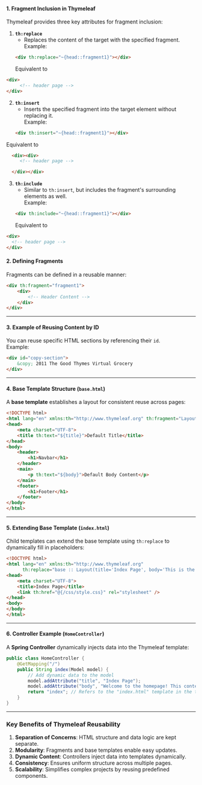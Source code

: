 
#### **1. Fragment Inclusion in Thymeleaf**
Thymeleaf provides three key attributes for fragment inclusion:

1. **`th:replace`**  
   - Replaces the content of the target with the specified fragment.  
   Example:  
   ```html
   <div th:replace="~{head::fragment1}"></div>
   ```
   Equivalent to
  ``` html
  <div>
       <!-- header page -->
  </div>
  ```

2. **`th:insert`**  
   - Inserts the specified fragment into the target element without replacing it.  
   Example:  
   ```html
   <div th:insert="~{head::fragment1}"></div>
   ```
  Equivalent to
  ``` html
    <div><div>
       <!-- header page -->

    </div></div>
  ```

3. **`th:include`**  
   - Similar to `th:insert`, but includes the fragment's surrounding elements as well.  
   Example:  
   ```html
   <div th:include="~{head::fragment1}"></div>
   ```
   Equivalent to
  ``` html
  <div>
    <!-- header page -->
  </div>
  ```

#### **2. Defining Fragments**
Fragments can be defined in a reusable manner:
```html
<div th:fragment="fragment1">
    <div>
        <!-- Header Content -->
    </div>
</div>
```

---

#### **3. Example of Reusing Content by ID**
You can reuse specific HTML sections by referencing their `id`.  
Example:  
```html
<div id="copy-section">
    &copy; 2011 The Good Thymes Virtual Grocery
</div>
```

---

#### **4. Base Template Structure (`base.html`)**
A **base template** establishes a layout for consistent reuse across pages:
```html
<!DOCTYPE html>
<html lang="en" xmlns:th="http://www.thymeleaf.org" th:fragment="Layout(title, body)">
<head>
    <meta charset="UTF-8">
    <title th:text="${title}">Default Title</title>
</head>
<body>
    <header>
        <h1>Navbar</h1>
    </header>
    <main>
        <p th:text="${body}">Default Body Content</p>
    </main>
    <footer>
        <h1>Footer</h1>
    </footer>
</body>
</html>
```

---

#### **5. Extending Base Template (`index.html`)**
Child templates can extend the base template using `th:replace` to dynamically fill in placeholders:
```html
<!DOCTYPE html>
<html lang="en" xmlns:th="http://www.thymeleaf.org"
      th:replace="base :: Layout(title='Index Page', body='This is the body content')">
<head>
    <meta charset="UTF-8">
    <title>Index Page</title>
    <link th:href="@{/css/style.css}" rel="stylesheet" />
</head>
<body>
</body>
</html>
```

---

#### **6. Controller Example (`HomeController`)**
A **Spring Controller** dynamically injects data into the Thymeleaf template:
```java
public class HomeController {
    @GetMapping("/")
    public String index(Model model) {
        // Add dynamic data to the model
        model.addAttribute("title", "Index Page");
        model.addAttribute("body", "Welcome to the homepage! This content is dynamically provided by the controller.");
        return "index"; // Refers to the "index.html" template in the templates folder
    }
}
```

---

### **Key Benefits of Thymeleaf Reusability**
1. **Separation of Concerns**: HTML structure and data logic are kept separate.  
2. **Modularity**: Fragments and base templates enable easy updates.  
3. **Dynamic Content**: Controllers inject data into templates dynamically.  
4. **Consistency**: Ensures uniform structure across multiple pages.  
5. **Scalability**: Simplifies complex projects by reusing predefined components.